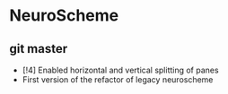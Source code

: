 # NeuroScheme

## git master
* [!4] Enabled horizontal and vertical splitting of panes
* First version of the refactor of legacy neuroscheme
